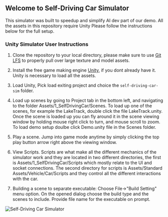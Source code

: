 ## Welcome to Self-Driving Car Simulator

This simulator was built to speedup and simplify AI dev part of our demo.
All the assets in this repository require Unity
Please follow the instructions below for the full setup.

### Unity Simulator User Instructions

1. Clone the repository to your local directory, please make sure to use
[Git LFS](https://git-lfs.github.com) to properly pull over large texture and model assets.

2. Install the free game making engine [Unity](https://unity3d.com), if you dont already have it. Unity is necessary to load all the assets.

3. Load Unity, Pick load exiting project and choice the `self-driving-car-sim` folder.

4. Load up scenes by going to Project tab in the bottom left, and navigating to
the folder Assets/1_SelfDrivingCar/Scenes. To load up one of the scenes,
for example the LakeTrack, double click the file LakeTrack.unity.
Once the scene is loaded up you can fly around it in the scene viewing window
by holding mouse right click to turn, and mouse scroll to zoom. To load demo setup
doulbe click Demo.unity file in the Scenes folder.

5. Play a scene. Jump into game mode anytime by simply clicking the top play
button arrow right above the viewing window.

6. View Scripts. Scripts are what make all the different mechanics of the
simulator work and they are located in two different directories,
the first is Assets/1_SelfDrivingCar/Scripts which mostly relate to the UI
and socket connections. The second directory for scripts is
Assets/Standard Assets/Vehicle/Car/Scripts and they control all the different
interactions with the car.

7. Building a scene to separate executable: Choose File->"Build Setting" menu
option. On the opened dialog choose the build type and the scenes to include.
Provide file name for the executable on prompt.

![Self-Driving Car Simulator](./sim_image.png)
